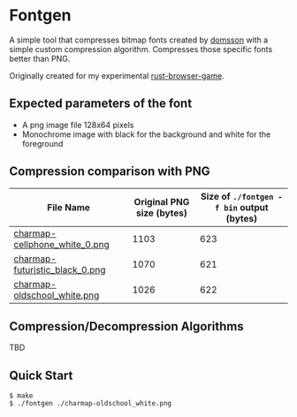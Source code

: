 # Fontgen

A simple tool that compresses bitmap fonts created by
[domsson](https://opengameart.org/users/domsson) with a simple custom
compression algorithm. Compresses those specific fonts better than PNG.

Originally created for my experimental [rust-browser-game](https://github.com/tsoding/rust-browser-game).

## Expected parameters of the font

- A png image file 128x64 pixels
- Monochrome image with black for the background and white for the foreground

## Compression comparison with PNG

| File Name                                                          | Original PNG size (bytes) | Size of `./fontgen -f bin` output (bytes) |
| ---                                                                | ---                       | ---                                       |
| [charmap-cellphone_white_0.png](./charmap-cellphone_white_0.png)   | 1103                      | 623                                       |
| [charmap-futuristic_black_0.png](./charmap-futuristic_black_0.png) | 1070                      | 621                                       |
| [charmap-oldschool_white.png](./charmap-oldschool_white.png)       | 1026                      | 622                                       |


## Compression/Decompression Algorithms

<!-- TODO: Document Compression/Decompression Algorithms -->
TBD

## Quick Start

```console
$ make
$ ./fontgen ./charmap-oldschool_white.png
```
